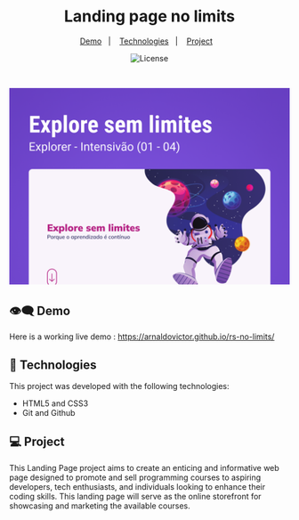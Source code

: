 <h1 align="center"> Landing page no limits </h1>

<p align="center">
  <a href="#%EF%B8%8F%EF%B8%8F-demo">Demo</a>&nbsp;&nbsp;&nbsp;|&nbsp;&nbsp;&nbsp;
  <a href="#-technologies">Technologies</a>&nbsp;&nbsp;&nbsp;|&nbsp;&nbsp;&nbsp;
  <a href="#-project">Project</a>&nbsp;&nbsp;&nbsp;
</p>

<p align="center">
  <img alt="License" src="https://img.shields.io/static/v1?label=license&message=MIT&color=49AA26&labelColor=000000">
</p>

<br>

<p align="center">
  <img alt="Print da aplicação Dev Links" src=".github/preview.png">
</p>


## 👁️‍🗨️ Demo

Here is a working live demo : https://arnaldovictor.github.io/rs-no-limits/

## 🚀 Technologies

This project was developed with the following technologies:

- HTML5 and CSS3
- Git and Github

## 💻 Project

This Landing Page project aims to create an enticing and informative web page designed to promote and sell programming courses to aspiring developers, tech enthusiasts, and individuals looking to enhance their coding skills. This landing page will serve as the online storefront for showcasing and marketing the available courses.